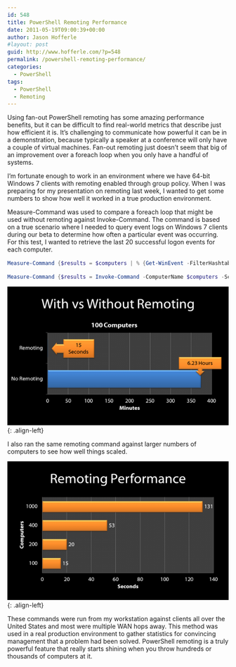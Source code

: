 ```yaml
---
id: 548
title: PowerShell Remoting Performance
date: 2011-05-19T09:00:39+00:00
author: Jason Hofferle
#layout: post
guid: http://www.hofferle.com/?p=548
permalink: /powershell-remoting-performance/
categories:
  - PowerShell
tags:
  - PowerShell
  - Remoting
---
```

Using fan-out PowerShell remoting has some amazing performance benefits, but it can be difficult to find real-world metrics that describe just how efficient it is. It&#8217;s challenging to communicate how powerful it can be in a demonstration, because typically a speaker at a conference will only have a couple of virtual machines. Fan-out remoting just doesn&#8217;t seem that big of an improvement over a foreach loop when you only have a handful of systems.

I&#8217;m fortunate enough to work in an environment where we have 64-bit Windows 7 clients with remoting enabled through group policy. When I was preparing for my presentation on remoting last week, I wanted to get some numbers to show how well it worked in a true production environment.

Measure-Command was used to compare a foreach loop that might be used without remoting against Invoke-Command. The command is based on a true scenario where I needed to query event logs on Windows 7 clients during our beta to determine how often a particular event was occurring. For this test, I wanted to retrieve the last 20 successful logon events for each computer.

```powershell
Measure-Command {$results = $computers | % {Get-WinEvent -FilterHashtable @{logname="security";id=4624} -MaxEvents 20 -ComputerName $_}}
```

```powershell
Measure-Command {$results = Invoke-Command -ComputerName $computers -ScriptBlock {Get-WinEvent -FilterHashtable @{logname="security";id=4624} -MaxEvents 20} -ThrottleLimit 50}
```

![image-left](/assets/img/RemotingChart01-e1305755995603.png){: .align-left}

I also ran the same remoting command against larger numbers of computers to see how well things scaled.

![image-left](/assets/img/RemotingChart02-e1305758086684.png){: .align-left}

These commands were run from my workstation against clients all over the United States and most were multiple WAN hops away. This method was used in a real production environment to gather statistics for convincing management that a problem had been solved. PowerShell remoting is a truly powerful feature that really starts shining when you throw hundreds or thousands of computers at it.